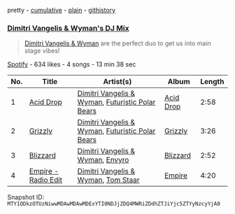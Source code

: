pretty - [cumulative](/playlists/cumulative/37i9dQZF1DX3JjRskvOCSF.md) - [plain](/playlists/plain/37i9dQZF1DX3JjRskvOCSF) - [githistory](https://github.githistory.xyz/mackorone/spotify-playlist-archive/blob/main/playlists/plain/37i9dQZF1DX3JjRskvOCSF)

### [Dimitri Vangelis & Wyman's DJ Mix](https://open.spotify.com/playlist/37i9dQZF1DX3JjRskvOCSF)

> <a href =“spotify:artist:10hGPIDZi33LRaYRIq3Bh4”>Dimitri Vangelis & Wyman</a> are the perfect duo to get us into main stage vibes!

[Spotify](https://open.spotify.com/user/spotify) - 634 likes - 4 songs - 13 min 38 sec

| No. | Title | Artist(s) | Album | Length |
|---|---|---|---|---|
| 1 | [Acid Drop](https://open.spotify.com/track/736WZdexDNUUhVg5bP3bP1) | [Dimitri Vangelis & Wyman](https://open.spotify.com/artist/10hGPIDZi33LRaYRIq3Bh4), [Futuristic Polar Bears](https://open.spotify.com/artist/47v4vGA1qCl7hyevSkpRM7) | [Acid Drop](https://open.spotify.com/album/27f0q4EiHBT7a9Uv47APZD) | 2:58 |
| 2 | [Grizzly](https://open.spotify.com/track/404GAjZXjNEbHylHJUYzbR) | [Dimitri Vangelis & Wyman](https://open.spotify.com/artist/10hGPIDZi33LRaYRIq3Bh4), [Futuristic Polar Bears](https://open.spotify.com/artist/47v4vGA1qCl7hyevSkpRM7) | [Grizzly](https://open.spotify.com/album/0LasSgCUNVCdpGK8MKxkn2) | 3:26 |
| 3 | [Blizzard](https://open.spotify.com/track/5EKMssWOgGWu7IafhuqNcV) | [Dimitri Vangelis & Wyman](https://open.spotify.com/artist/10hGPIDZi33LRaYRIq3Bh4), [Envyro](https://open.spotify.com/artist/5lxDBvdzaRQ5I3P2fKzxRy) | [Blizzard](https://open.spotify.com/album/4CgiNZuViHby7GJvaP32DD) | 2:52 |
| 4 | [Empire \- Radio Edit](https://open.spotify.com/track/1cP6uZspQSee2Fyll7PvEq) | [Dimitri Vangelis & Wyman](https://open.spotify.com/artist/10hGPIDZi33LRaYRIq3Bh4), [Tom Staar](https://open.spotify.com/artist/0iSYvHKAdhWVdZkS1PYK3u) | [Empire](https://open.spotify.com/album/5JcihSt1ZtAgMKeEnaQWhQ) | 4:20 |

Snapshot ID: `MTY1ODkzOTUzNiwwMDAwMDAwMDExYTI0NDJjZDQ4MWRiZDdhZTJiYjc5ZTYyNzcyYjA0`
